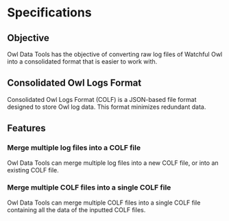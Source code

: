 # Specifications

## Objective

Owl Data Tools has the objective of converting raw log files of Watchful Owl into a consolidated format that is easier to work with.

## Consolidated Owl Logs Format

Consolidated Owl Logs Format (COLF) is a JSON-based file format designed to store Owl log data. This format minimizes redundant data.

## Features

### Merge multiple log files into a COLF file

Owl Data Tools can merge multiple log files into a new COLF file, or into an existing COLF file.

### Merge multiple COLF files into a single COLF file

Owl Data Tools can merge multiple COLF files into a single COLF file containing all the data of the inputted COLF files.
